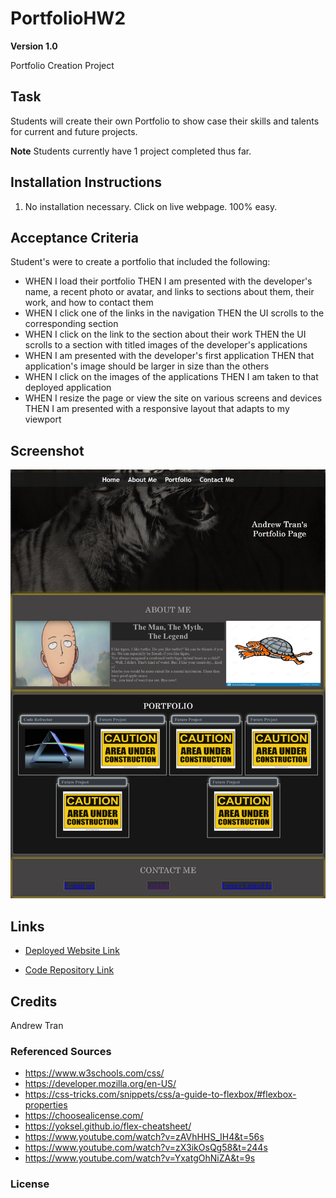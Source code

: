 # PortfolioHW2
**Version 1.0**

Portfolio Creation Project

## Task
Students will create their own Portfolio to show case their skills and talents for current and future projects.

**Note** Students currently have 1 project completed thus far.


## Installation Instructions
1. No installation necessary. Click on live webpage. 100% easy.


## Acceptance Criteria
Student's were to create a portfolio that included the following:
* WHEN I load their portfolio
THEN I am presented with the developer's name, a recent photo or avatar, and links to sections about them, their work, and how to contact them
* WHEN I click one of the links in the navigation
THEN the UI scrolls to the corresponding section
* WHEN I click on the link to the section about their work
THEN the UI scrolls to a section with titled images of the developer's applications
* WHEN I am presented with the developer's first application
THEN that application's image should be larger in size than the others
* WHEN I click on the images of the applications
THEN I am taken to that deployed application
* WHEN I resize the page or view the site on various screens and devices
THEN I am presented with a responsive layout that adapts to my viewport


## Screenshot
![Portfolio Screenshot](PortfolioHW2screenshot.png)


## Links
* [Deployed Website Link](https://andrewt11.github.io/PortfolioHW2/)

* [Code Repository Link](https://github.com/AndrewT11/PortfolioHW2)

## Credits
Andrew Tran

### Referenced Sources

* https://www.w3schools.com/css/
* https://developer.mozilla.org/en-US/
* https://css-tricks.com/snippets/css/a-guide-to-flexbox/#flexbox-properties
* https://choosealicense.com/
* https://yoksel.github.io/flex-cheatsheet/
* https://www.youtube.com/watch?v=zAVhHHS_IH4&t=56s
* https://www.youtube.com/watch?v=zX3ikOsQg58&t=244s
* https://www.youtube.com/watch?v=YxatgOhNiZA&t=9s

### License